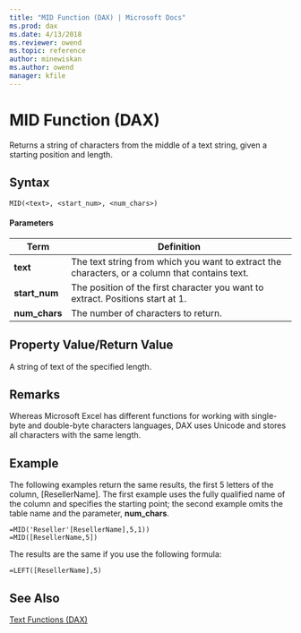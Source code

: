 ```yaml
---
title: "MID Function (DAX) | Microsoft Docs"
ms.prod: dax
ms.date: 4/13/2018
ms.reviewer: owend
ms.topic: reference
author: minewiskan
ms.author: owend
manager: kfile
---
```

# MID Function (DAX)
Returns a string of characters from the middle of a text string, given a starting position and length.  
  
## Syntax  
  
```  
MID(<text>, <start_num>, <num_chars>)  
```  
  
#### Parameters  
  
|Term|Definition|  
|--------|--------------|  
|**text**|The text string from which you want to extract the characters, or a column that contains text.|  
|**start_num**|The position of the first character you want to extract. Positions start at 1.|  
|**num_chars**|The number of characters to return.|  
  
## Property Value/Return Value  
A string of text of the specified length.  
  
## Remarks  
Whereas Microsoft Excel has different functions for working with single-byte and double-byte characters languages, DAX uses Unicode and stores all characters with the same length.  
  
## Example  
The following examples return the same results, the first 5 letters of the column, [ResellerName]. The first example uses the fully qualified name of the column and specifies the starting point; the second example omits the table name and the parameter, **num_chars**.  
  
```  
=MID('Reseller'[ResellerName],5,1))  
=MID([ResellerName,5])  
```  
The results are the same if you use the following formula:  
  
`=LEFT([ResellerName],5)`  
  
## See Also  
[Text Functions &#40;DAX&#41;](text-functions-dax.md)  
  

